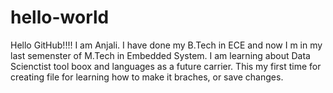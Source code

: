 # hello-world

Hello GitHub!!!!
I am Anjali. I have done my B.Tech in ECE and now I m in my last semenster of M.Tech in Embedded System. 
I am learning about Data Scienctist tool boox and languages as a future carrier.
This my first time for creating file for learning how to make it braches, or save changes.

